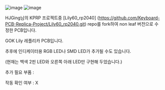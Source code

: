 ![image](https://github.com/user-attachments/assets/54eba879-a883-434d-8b8f-67e94035e99f)
![image](https://github.com/user-attachments/assets/58f550fa-365b-41c3-ae05-5abbbd220040)

HJGing님의 KPRP 프로젝트중 [Lily60_rp2040] (https://github.com/Keyboard-PCB-Replica-Project/Lily60_rp2040.git) repo를 fork하여 non leaf 버전으로 수정한 PCB입니다. 

GOK Lily 레플리카 PCB입니다.

추후에 인디케이터용 RGB LED나 SMD LED가 추가될 수도 있습니다.

(현재는 백색 2핀 LED와 오른쪽 아래 LED만 구현해 두었습니다.)

추가 필요 부품 : 

작동 확인 여부 : X
